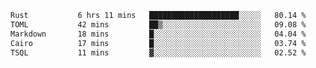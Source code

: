 <!--START_SECTION:waka-->

```txt
Rust           6 hrs 11 mins   ████████████████████░░░░░   80.14 %
TOML           42 mins         ██▒░░░░░░░░░░░░░░░░░░░░░░   09.08 %
Markdown       18 mins         █░░░░░░░░░░░░░░░░░░░░░░░░   04.04 %
Cairo          17 mins         █░░░░░░░░░░░░░░░░░░░░░░░░   03.74 %
TSQL           11 mins         ▓░░░░░░░░░░░░░░░░░░░░░░░░   02.52 %
```

<!--END_SECTION:waka-->